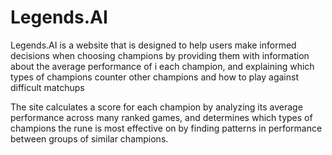 
# Legends.AI



 Legends.AI  is a website that is designed to help users make informed decisions when choosing champions by providing them with information about the average performance of i each champion, and explaining which types of champions counter other champions and how to play against difficult matchups

The site calculates a score for each champion by analyzing its average performance across many ranked games, and determines which types of champions the rune is most effective on by finding patterns in performance between groups of similar champions.

